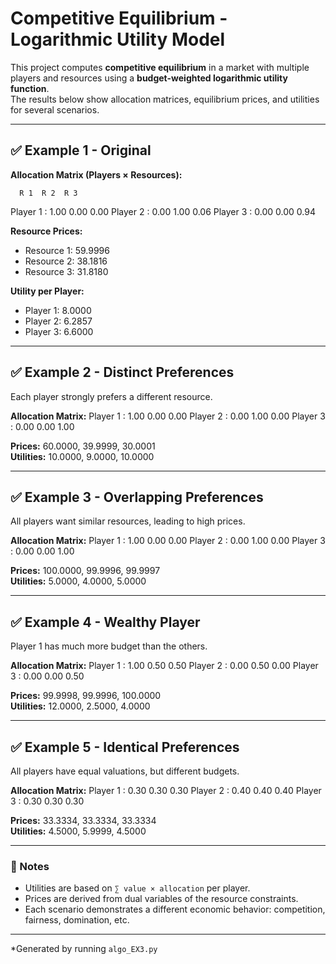 # Competitive Equilibrium - Logarithmic Utility Model

This project computes **competitive equilibrium** in a market with multiple players and resources using a **budget-weighted logarithmic utility function**.  
The results below show allocation matrices, equilibrium prices, and utilities for several scenarios.

---

## ✅ Example 1 - Original

**Allocation Matrix (Players × Resources):**

      R 1  R 2  R 3
Player 1 : 1.00 0.00 0.00 Player 2 : 0.00 1.00 0.06 Player 3 : 0.00 0.00 0.94


**Resource Prices:**
- Resource 1: 59.9996  
- Resource 2: 38.1816  
- Resource 3: 31.8180

**Utility per Player:**
- Player 1: 8.0000  
- Player 2: 6.2857  
- Player 3: 6.6000

---

## ✅ Example 2 - Distinct Preferences

Each player strongly prefers a different resource.

**Allocation Matrix:**
Player 1 : 1.00 0.00 0.00 Player 2 : 0.00 1.00 0.00 Player 3 : 0.00 0.00 1.00



**Prices:** 60.0000, 39.9999, 30.0001  
**Utilities:** 10.0000, 9.0000, 10.0000

---

## ✅ Example 3 - Overlapping Preferences

All players want similar resources, leading to high prices.

**Allocation Matrix:**
Player 1 : 1.00 0.00 0.00 Player 2 : 0.00 1.00 0.00 Player 3 : 0.00 0.00 1.00



**Prices:** 100.0000, 99.9996, 99.9997  
**Utilities:** 5.0000, 4.0000, 5.0000

---

## ✅ Example 4 - Wealthy Player

Player 1 has much more budget than the others.

**Allocation Matrix:**
Player 1 : 1.00 0.50 0.50 Player 2 : 0.00 0.50 0.00 Player 3 : 0.00 0.00 0.50



**Prices:** 99.9998, 99.9996, 100.0000  
**Utilities:** 12.0000, 2.5000, 4.0000

---

## ✅ Example 5 - Identical Preferences

All players have equal valuations, but different budgets.

**Allocation Matrix:**
Player 1 : 0.30 0.30 0.30 Player 2 : 0.40 0.40 0.40 Player 3 : 0.30 0.30 0.30



**Prices:** 33.3334, 33.3334, 33.3334  
**Utilities:** 4.5000, 5.9999, 4.5000

---

### 🧠 Notes

- Utilities are based on `∑ value × allocation` per player.
- Prices are derived from dual variables of the resource constraints.
- Each scenario demonstrates a different economic behavior: competition, fairness, domination, etc.

---

*Generated by running `algo_EX3.py`
